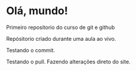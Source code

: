 # Olá, mundo!
 Primeiro repositorio do curso de git e github

Repósitorio criado durante uma aula ao vivo.

Testando o commit.

Testando o pull. Fazendo alterações direto do site.

